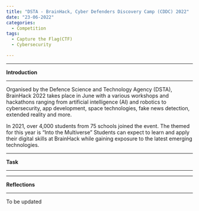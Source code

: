```yaml
---
title: "DSTA - BrainHack, Cyber Defenders Discovery Camp (CDDC) 2022"
date: "23-06-2022"
categories:
  - Competition
tags:
  - Capture the Flag(CTF)
  - Cybersecurity

---
```


***

<strong>Introduction</strong>

***
Organised by the Defence Science and Technology Agency (DSTA), BrainHack 2022 takes place in June with a various workshops and hackathons ranging from artificial intelligence (AI) and robotics to cybersecurity, app development, space technologies, fake news detection, extended reality and more.

In 2021, over 4,000 students from 75 schools joined the event.  The themed for this year is “Into the Multiverse” Students can expect to learn and apply their digital skills at BrainHack while gaining exposure to the latest emerging technologies.

***

<strong>Task</strong>

***


***

<strong>Reflections</strong>

***

To be updated


